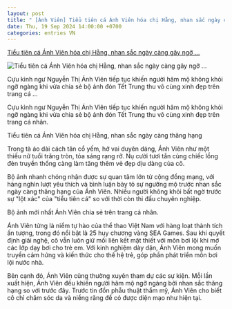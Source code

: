 ```yaml
---
layout: post
title: " [Ánh Viên] Tiểu tiên cá Ánh Viên hóa chị Hằng, nhan sắc ngày càng gây ngỡ ..."
date: Thu, 19 Sep 2024 14:00:00 +0700
categories: entries VN
---
```

[Tiểu tiên cá Ánh Viên hóa chị Hằng, nhan sắc ngày càng gây ngỡ ...](https://thethaovanhoa.vn/tieu-tien-ca-anh-vien-hoa-chi-hang-nhan-sac-ngay-cang-gay-ngo-ngang-20240918152917386.htm)

![Tiểu tiên cá Ánh Viên hóa chị Hằng, nhan sắc ngày càng gây ngỡ ...](https://thethaovanhoa.mediacdn.vn/thumb_w/1200/372676912336973824/2024/9/18/vien-1-1726647989782194040162-83-0-449-700-crop-17266479934801091727353.png)

Cựu kình ngư Nguyễn Thị Ánh Viên tiếp tục khiến người hâm mộ không khỏi ngỡ ngàng khi vừa chia sẻ bộ ảnh đón Tết Trung thu vô cùng xinh đẹp trên trang cá ...

Cựu kình ngư Nguyễn Thị Ánh Viên tiếp tục khiến người hâm mộ không khỏi ngỡ ngàng khi vừa chia sẻ bộ ảnh đón Tết Trung thu vô cùng xinh đẹp trên trang cá nhân.



Tiểu tiên cá Ánh Viên hóa chị Hằng, nhan sắc ngày càng thăng hạng

Trong tà áo dài cách tân cổ yếm, hở vai duyên dáng, Ánh Viên như một thiếu nữ tuổi trăng tròn, tỏa sáng rạng rỡ. Nụ cười tươi tắn cùng chiếc lồng đèn truyền thống càng làm tăng thêm vẻ đẹp dịu dàng của cô.

Bộ ảnh nhanh chóng nhận được sự quan tâm lớn từ cộng đồng mạng, với hàng nghìn lượt yêu thích và bình luận bày tỏ sự ngưỡng mộ trước nhan sắc ngày càng thăng hạng của Ánh Viên. Nhiều người không khỏi bất ngờ trước sự "lột xác" của "tiểu tiên cá" so với thời còn thi đấu chuyên nghiệp.

Bộ ảnh mới nhất Ánh Viên chia sẻ trên trang cá nhân.

Ánh Viên từng là niềm tự hào của thể thao Việt Nam với hàng loạt thành tích ấn tượng, trong đó nổi bật là 25 huy chương vàng SEA Games. Sau khi quyết định giải nghệ, cô vẫn luôn giữ mối liên kết mật thiết với môn bơi lội khi mở các lớp dạy bơi cho trẻ em. Với kinh nghiệm dày dặn, Ánh Viên mong muốn truyền cảm hứng và kiến thức cho thế hệ trẻ, góp phần phát triển môn bơi lội nước nhà.

Bên cạnh đó, Ánh Viên cũng thường xuyên tham dự các sự kiện. Mỗi lần xuất hiện, Ánh Viên đều khiến người hâm mộ ngỡ ngàng bởi nhan sắc thăng hạng so với trước đây. Trước tin đồn phẫu thuật thẩm mỹ, Ánh Viên cho biết cô chỉ chăm sóc da và niềng răng để có được diện mạo như hiện tại.

